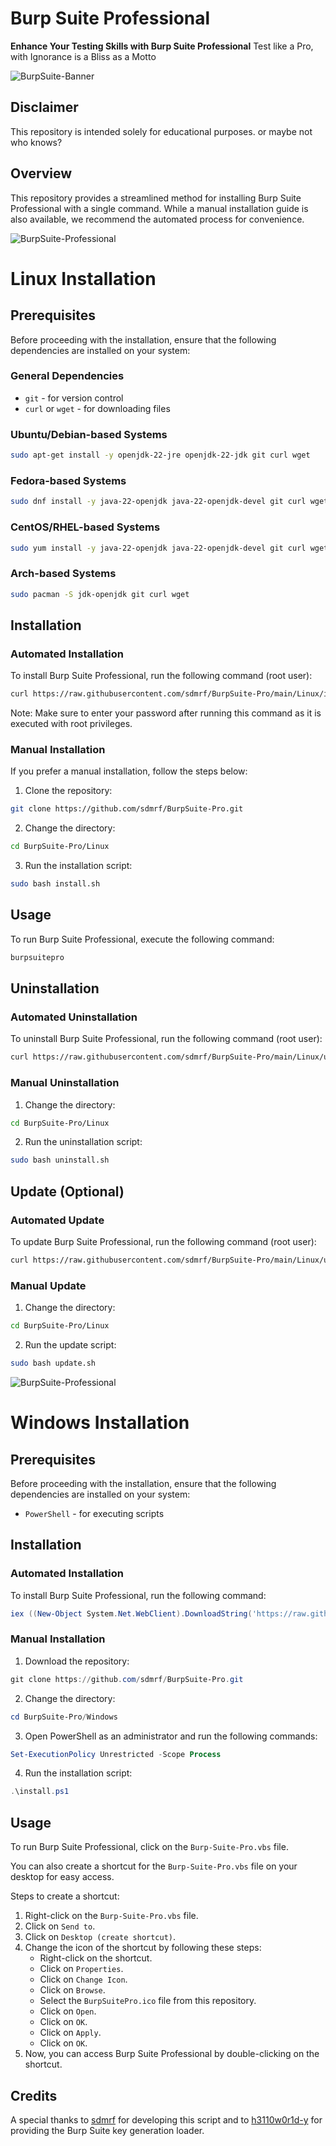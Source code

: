 # Burp Suite Professional

**Enhance Your Testing Skills with Burp Suite Professional**
Test like a Pro, with Ignorance is a Bliss as a Motto

![BurpSuite-Banner](images/BurpSuitePro_2.png)

## Disclaimer
This repository is intended solely for educational purposes. or maybe not who knows?

## Overview
This repository provides a streamlined method for installing Burp Suite Professional with a single command. While a manual installation guide is also available, we recommend the automated process for convenience.

![BurpSuite-Professional](images/BurpSuitePro_3.png)

# Linux Installation

## Prerequisites
Before proceeding with the installation, ensure that the following dependencies are installed on your system:

### General Dependencies
- `git` - for version control
- `curl` or `wget` - for downloading files

### Ubuntu/Debian-based Systems
```bash
sudo apt-get install -y openjdk-22-jre openjdk-22-jdk git curl wget
```

### Fedora-based Systems
```bash
sudo dnf install -y java-22-openjdk java-22-openjdk-devel git curl wget
```

### CentOS/RHEL-based Systems
```bash
sudo yum install -y java-22-openjdk java-22-openjdk-devel git curl wget
```

### Arch-based Systems
```bash
sudo pacman -S jdk-openjdk git curl wget
```

## Installation

### Automated Installation
To install Burp Suite Professional, run the following command (root user):

```bash
curl https://raw.githubusercontent.com/sdmrf/BurpSuite-Pro/main/Linux/install.sh | sudo bash
```
Note: Make sure to enter your password after running this command as it is executed with root privileges.

### Manual Installation
If you prefer a manual installation, follow the steps below:

1. Clone the repository:
```bash
git clone https://github.com/sdmrf/BurpSuite-Pro.git
```

2. Change the directory:
```bash
cd BurpSuite-Pro/Linux
```

3. Run the installation script:
```bash
sudo bash install.sh
```

## Usage
To run Burp Suite Professional, execute the following command:
```bash
burpsuitepro
```

## Uninstallation

### Automated Uninstallation
To uninstall Burp Suite Professional, run the following command (root user):

```bash
curl https://raw.githubusercontent.com/sdmrf/BurpSuite-Pro/main/Linux/uninstall.sh | sudo bash
```

### Manual Uninstallation

1. Change the directory:
```bash
cd BurpSuite-Pro/Linux
```

2. Run the uninstallation script:
```bash
sudo bash uninstall.sh
```

## Update (Optional)

### Automated Update
To update Burp Suite Professional, run the following command (root user):

```bash
curl https://raw.githubusercontent.com/sdmrf/BurpSuite-Pro/main/Linux/update.sh | sudo bash
```

### Manual Update

1. Change the directory:
```bash
cd BurpSuite-Pro/Linux
```

2. Run the update script:
```bash
sudo bash update.sh
```

![BurpSuite-Professional](images/BurpSuitePro_1.png)

# Windows Installation

## Prerequisites

Before proceeding with the installation, ensure that the following dependencies are installed on your system:

- `PowerShell` - for executing scripts

## Installation

### Automated Installation

To install Burp Suite Professional, run the following command:

```powershell
iex ((New-Object System.Net.WebClient).DownloadString('https://raw.githubusercontent.com/sdmrf/BurpSuite-Pro/main/Windows/install.ps1'))
```

### Manual Installation

1. Download the repository:
```powershell
git clone https://github.com/sdmrf/BurpSuite-Pro.git
```

2. Change the directory:
```powershell
cd BurpSuite-Pro/Windows
```

3. Open PowerShell as an administrator and run the following commands:
```powershell
Set-ExecutionPolicy Unrestricted -Scope Process
```

4. Run the installation script:
```powershell
.\install.ps1
```

## Usage

To run Burp Suite Professional, click on the `Burp-Suite-Pro.vbs` file.

You can also create a shortcut for the `Burp-Suite-Pro.vbs` file on your desktop for easy access.

Steps to create a shortcut:
1. Right-click on the `Burp-Suite-Pro.vbs` file.
2. Click on `Send to`.
3. Click on `Desktop (create shortcut)`.
4. Change the icon of the shortcut by following these steps:
   - Right-click on the shortcut.
   - Click on `Properties`.
   - Click on `Change Icon`.
   - Click on `Browse`.
   - Select the `BurpSuitePro.ico` file from this repository.
   - Click on `Open`.
   - Click on `OK`.
   - Click on `Apply`.
   - Click on `OK`.
5. Now, you can access Burp Suite Professional by double-clicking on the shortcut.

## Credits

A special thanks to [sdmrf](https://github.com/sdmrf) for developing this script and to [h3110w0r1d-y](https://github.com/h3110w0r1d-y) for providing the Burp Suite key generation loader.

